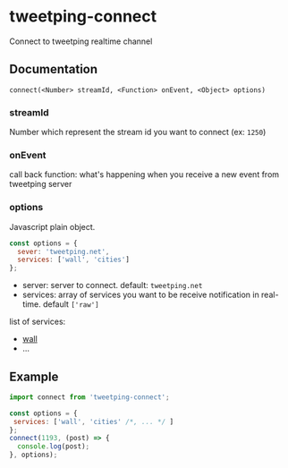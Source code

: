 # tweetping-connect
Connect to tweetping realtime channel

## Documentation

```
connect(<Number> streamId, <Function> onEvent, <Object> options)
```

### streamId

Number which represent the stream id you want to connect (ex: `1250`)

### onEvent

call back function: what's happening when you receive a new event from tweetping server


### options

Javascript plain object.

```js
const options = {
  sever: 'tweetping.net',
  services: ['wall', 'cities']
};
```

* server: server to connect. default: `tweetping.net`
* services: array of services you want to be receive notification in real-time. default `['raw']`

list of services:

* [wall](https://github.com/lightstream-company/wall-projection)
* ...


## Example

```js
import connect from 'tweetping-connect';

const options = {
 services: ['wall', 'cities' /*, ... */ ]
};
connect(1193, (post) => {
  console.log(post);
}, options);
```

